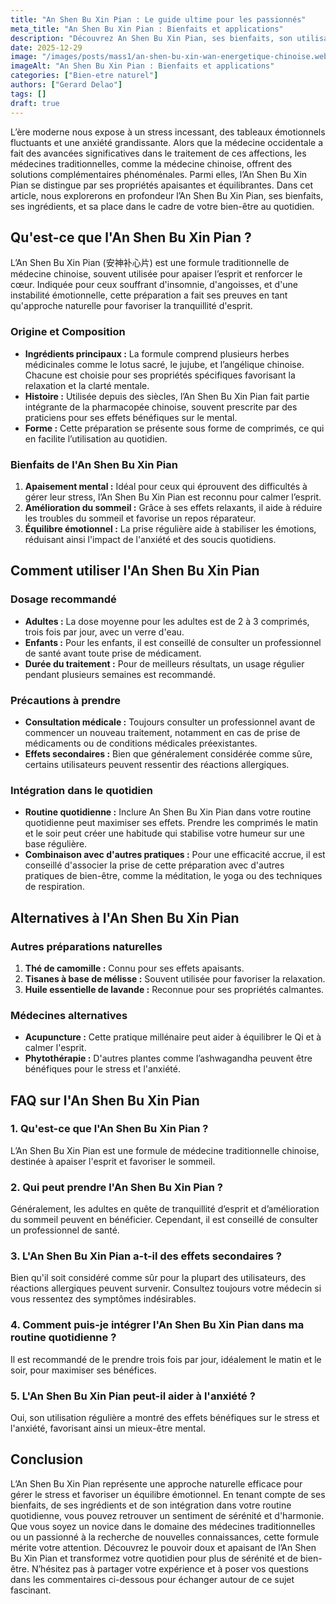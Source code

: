 ```yaml
---
title: "An Shen Bu Xin Pian : Le guide ultime pour les passionnés"
meta_title: "An Shen Bu Xin Pian : Bienfaits et applications"
description: "Découvrez An Shen Bu Xin Pian, ses bienfaits, son utilisation, et des conseils pratiques pour favoriser votre bien-être mental et émotionnel."
date: 2025-12-29
image: "/images/posts/mass1/an-shen-bu-xin-wan-energetique-chinoise.webp"
imageAlt: "An Shen Bu Xin Pian : Bienfaits et applications"
categories: ["Bien-etre naturel"]
authors: ["Gerard Delao"]
tags: []
draft: true
---
```


L’ère moderne nous expose à un stress incessant, des tableaux émotionnels fluctuants et une anxiété grandissante. Alors que la médecine occidentale a fait des avancées significatives dans le traitement de ces affections, les médecines traditionnelles, comme la médecine chinoise, offrent des solutions complémentaires phénoménales. Parmi elles, l’An Shen Bu Xin Pian se distingue par ses propriétés apaisantes et équilibrantes. Dans cet article, nous explorerons en profondeur l’An Shen Bu Xin Pian, ses bienfaits, ses ingrédients, et sa place dans le cadre de votre bien-être au quotidien.

## Qu'est-ce que l'An Shen Bu Xin Pian ?

L’An Shen Bu Xin Pian (安神补心片) est une formule traditionnelle de médecine chinoise, souvent utilisée pour apaiser l’esprit et renforcer le cœur. Indiquée pour ceux souffrant d'insomnie, d'angoisses, et d'une instabilité émotionnelle, cette préparation a fait ses preuves en tant qu'approche naturelle pour favoriser la tranquillité d'esprit.

### Origine et Composition

- **Ingrédients principaux :** La formule comprend plusieurs herbes médicinales comme le lotus sacré, le jujube, et l’angélique chinoise. Chacune est choisie pour ses propriétés spécifiques favorisant la relaxation et la clarté mentale.
- **Histoire :** Utilisée depuis des siècles, l’An Shen Bu Xin Pian fait partie intégrante de la pharmacopée chinoise, souvent prescrite par des praticiens pour ses effets bénéfiques sur le mental.
- **Forme :** Cette préparation se présente sous forme de comprimés, ce qui en facilite l’utilisation au quotidien.

### Bienfaits de l'An Shen Bu Xin Pian

1. **Apaisement mental :** Idéal pour ceux qui éprouvent des difficultés à gérer leur stress, l’An Shen Bu Xin Pian est reconnu pour calmer l’esprit.
2. **Amélioration du sommeil :** Grâce à ses effets relaxants, il aide à réduire les troubles du sommeil et favorise un repos réparateur.
3. **Équilibre émotionnel :** La prise régulière aide à stabiliser les émotions, réduisant ainsi l'impact de l'anxiété et des soucis quotidiens.

## Comment utiliser l'An Shen Bu Xin Pian

### Dosage recommandé

- **Adultes :** La dose moyenne pour les adultes est de 2 à 3 comprimés, trois fois par jour, avec un verre d'eau.
- **Enfants :** Pour les enfants, il est conseillé de consulter un professionnel de santé avant toute prise de médicament.
- **Durée du traitement :** Pour de meilleurs résultats, un usage régulier pendant plusieurs semaines est recommandé.

### Précautions à prendre

- **Consultation médicale :** Toujours consulter un professionnel avant de commencer un nouveau traitement, notamment en cas de prise de médicaments ou de conditions médicales préexistantes.
- **Effets secondaires :** Bien que généralement considérée comme sûre, certains utilisateurs peuvent ressentir des réactions allergiques.

### Intégration dans le quotidien

- **Routine quotidienne :** Inclure An Shen Bu Xin Pian dans votre routine quotidienne peut maximiser ses effets. Prendre les comprimés le matin et le soir peut créer une habitude qui stabilise votre humeur sur une base régulière.
- **Combinaison avec d'autres pratiques :** Pour une efficacité accrue, il est conseillé d'associer la prise de cette préparation avec d'autres pratiques de bien-être, comme la méditation, le yoga ou des techniques de respiration.

## Alternatives à l'An Shen Bu Xin Pian

### Autres préparations naturelles

1. **Thé de camomille :** Connu pour ses effets apaisants.
2. **Tisanes à base de mélisse :** Souvent utilisée pour favoriser la relaxation.
3. **Huile essentielle de lavande :** Reconnue pour ses propriétés calmantes.

### Médecines alternatives

- **Acupuncture :** Cette pratique millénaire peut aider à équilibrer le Qi et à calmer l'esprit.
- **Phytothérapie :** D'autres plantes comme l’ashwagandha peuvent être bénéfiques pour le stress et l'anxiété.

## FAQ sur l'An Shen Bu Xin Pian

### 1. Qu'est-ce que l'An Shen Bu Xin Pian ?

L’An Shen Bu Xin Pian est une formule de médecine traditionnelle chinoise, destinée à apaiser l'esprit et favoriser le sommeil.

### 2. Qui peut prendre l'An Shen Bu Xin Pian ?

Généralement, les adultes en quête de tranquillité d’esprit et d’amélioration du sommeil peuvent en bénéficier. Cependant, il est conseillé de consulter un professionnel de santé.

### 3. L'An Shen Bu Xin Pian a-t-il des effets secondaires ?

Bien qu'il soit considéré comme sûr pour la plupart des utilisateurs, des réactions allergiques peuvent survenir. Consultez toujours votre médecin si vous ressentez des symptômes indésirables.

### 4. Comment puis-je intégrer l'An Shen Bu Xin Pian dans ma routine quotidienne ?

Il est recommandé de le prendre trois fois par jour, idéalement le matin et le soir, pour maximiser ses bénéfices.

### 5. L'An Shen Bu Xin Pian peut-il aider à l'anxiété ?

Oui, son utilisation régulière a montré des effets bénéfiques sur le stress et l'anxiété, favorisant ainsi un mieux-être mental.

## Conclusion

L’An Shen Bu Xin Pian représente une approche naturelle efficace pour gérer le stress et favoriser un équilibre émotionnel. En tenant compte de ses bienfaits, de ses ingrédients et de son intégration dans votre routine quotidienne, vous pouvez retrouver un sentiment de sérénité et d'harmonie. Que vous soyez un novice dans le domaine des médecines traditionnelles ou un passionné à la recherche de nouvelles connaissances, cette formule mérite votre attention. Découvrez le pouvoir doux et apaisant de l’An Shen Bu Xin Pian et transformez votre quotidien pour plus de sérénité et de bien-être. N’hésitez pas à partager votre expérience et à poser vos questions dans les commentaires ci-dessous pour échanger autour de ce sujet fascinant.

